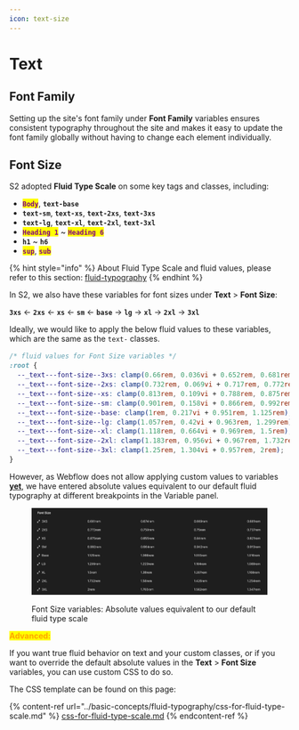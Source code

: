 ```yaml
---
icon: text-size
---
```


# Text

## Font Family

Setting up the site's font family under **Font Family** variables ensures consistent typography throughout the site and makes it easy to update the font family globally without having to change each element individually.



## Font Size

S2 adopted **Fluid Type Scale** on some key tags and classes, including:

* <mark style="color:purple;">**`Body`**</mark>, **`text-base`**
* **`text-sm`**, **`text-xs`**, **`text-2xs`**, **`text-3xs`**
* **`text-lg`**, **`text-xl`**, **`text-2xl`**, **`text-3xl`**
* <mark style="color:purple;">**`Heading 1`**</mark> \~ <mark style="color:purple;">**`Heading 6`**</mark>
* **`h1`** \~ **`h6`**
* <mark style="color:purple;">**`sup`**</mark>, <mark style="color:purple;">**`sub`**</mark>&#x20;

{% hint style="info" %}
About Fluid Type Scale and fluid values, please refer to this section: [fluid-typography](../basic-concepts/fluid-typography/ "mention")
{% endhint %}

In S2, we also have these variables for font sizes under **Text** > **Font Size**:

**`3xs`** ← **`2xs`** ← **`xs`** ← **`sm`** ← **`base`** → **`lg`** → **`xl`** → **`2xl`** → **`3xl`**&#x20;

Ideally, we would like to apply the below fluid values to these variables, which are the same as the `text-` classes.

```css
/* fluid values for Font Size variables */
:root {
  --_text---font-size--3xs: clamp(0.66rem, 0.036vi + 0.652rem, 0.681rem);
  --_text---font-size--2xs: clamp(0.732rem, 0.069vi + 0.717rem, 0.772rem);
  --_text---font-size--xs: clamp(0.813rem, 0.109vi + 0.788rem, 0.875rem);
  --_text---font-size--sm: clamp(0.901rem, 0.158vi + 0.866rem, 0.992rem);
  --_text---font-size--base: clamp(1rem, 0.217vi + 0.951rem, 1.125rem);
  --_text---font-size--lg: clamp(1.057rem, 0.42vi + 0.963rem, 1.299rem);
  --_text---font-size--xl: clamp(1.118rem, 0.664vi + 0.969rem, 1.5rem);
  --_text---font-size--2xl: clamp(1.183rem, 0.956vi + 0.967rem, 1.732rem);
  --_text---font-size--3xl: clamp(1.25rem, 1.304vi + 0.957rem, 2rem);
}
```

However, as Webflow does not allow applying custom values to variables [**yet**](https://x.com/leinwand/status/1898901668483485730), we have entered absolute values equivalent to our default fluid typography at different breakpoints in the Variable panel.

<figure><img src="../../.gitbook/assets/Screenshot 2025-03-12 14.54.30.png" alt=""><figcaption><p>Font Size variables: Absolute values equivalent to our default fluid type scale</p></figcaption></figure>

<mark style="color:orange;">**Advanced:**</mark>

If you want true fluid behavior on text and your custom classes, or if you want to override the default absolute values in the **Text** > **Font Size** variables, you can use custom CSS to do so.

The CSS template can be found on this page:

{% content-ref url="../basic-concepts/fluid-typography/css-for-fluid-type-scale.md" %}
[css-for-fluid-type-scale.md](../basic-concepts/fluid-typography/css-for-fluid-type-scale.md)
{% endcontent-ref %}



